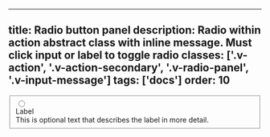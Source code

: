 <!--
 *              © 2025 Visa
 *
 * Licensed under the Apache License, Version 2.0 (the "License");
 * you may not use this file except in compliance with the License.
 * You may obtain a copy of the License at
 *
 *         http://www.apache.org/licenses/LICENSE-2.0
 *
 * Unless required by applicable law or agreed to in writing, software
 * distributed under the License is distributed on an "AS IS" BASIS,
 * WITHOUT WARRANTIES OR CONDITIONS OF ANY KIND, either express or implied.
 * See the License for the specific language governing permissions and
 * limitations under the License.
 *
 -->
---
title: Radio button panel
description: Radio within action abstract class with inline message. Must click input or label to toggle radio
classes: ['.v-action', '.v-action-secondary', '.v-radio-panel', '.v-input-message']
tags: ['docs']
order: 10
---

<fieldset aria-labelledby="radio-panel-message">
  <div class="v-action v-action-secondary v-flex-col v-radio-panel v-align-items-start">
    <div class="v-flex v-gap-2" style="inline-size: 100%">
      <input class="v-radio v-flex-shrink-0" id="radio-panel-2" type="radio"/>
      <div class="v-flex v-flex-col v-gap-2 v-my-8">
        <label class="v-label v-typography-label-large" for="radio-panel-2">
          Label
        </label>
        <div class="v-input-message" id="radio-panel-message">
          This is optional text that describes the label in more detail.
        </div>
      </div>
    </div>
  </div>
</fieldset>
